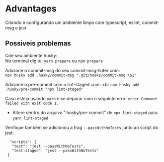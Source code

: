 # Advantages
Criando e configurando um ambiente limpo com typescript, eslint, commit-msg e jest

## Possiveis problemas

Crie seu ambiente husky: <br /> 
No terminal digite: `yarn prepare` ou `npm prepare` 

Adicione o commit-msg do seu commit-msg-linter com: <br /> 
`npx husky add .husky/commit-msg ".git/hooks/commit-msg \$1"`

Adicione o pre-commit com o lint-staged com: <br 
`npx husky add .husky/pre-commit "npx lint-staged"`

Caso esteja usando `yarn` e se deparar com o seguinte erro:
`error Command failed with exit code 1.` 

 - Altere dentro do arquivo ".husky/pre-commit" de `npx lint-staged` para `yarn lint-staged`

Verifique também se adicionou a frag `--passWithNoTests` junto ao script do jest: 
 ```
   "scripts": {
    "test": "jest --passWithNoTests",
    "test:staged": "jest --passWithNoTests"
  }
 ```
